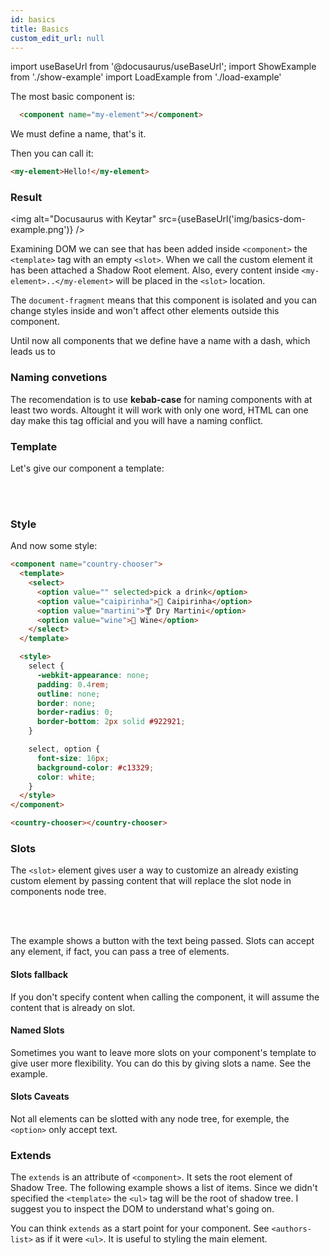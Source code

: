 ```yaml
---
id: basics
title: Basics
custom_edit_url: null
---
```


import useBaseUrl from '@docusaurus/useBaseUrl';
import ShowExample from './show-example'
import LoadExample from './load-example'

The most basic component is:

```html
  <component name="my-element"></component>
```

We must define a name, that's it.

Then you can call it:

```html
<my-element>Hello!</my-element>
```

### Result
<img alt="Docusaurus with Keytar" src={useBaseUrl('img/basics-dom-example.png')} />

Examining DOM we can see that has been added inside `<component>` the `<template>` tag with an empty `<slot>`.
When we call the custom element it has been attached a Shadow Root element. Also, every content inside
`<my-element>..</my-element>` will be placed in the `<slot>` location.

The `document-fragment` means that this component is isolated and you can change styles inside and won't affect other elements outside this component.

Until now all components that we define have a name with a dash, which leads us to

### Naming convetions

The recomendation is to use **kebab-case** for naming components with at least two words.
Altought it will work with only one word, HTML can one day make this tag official and you will have a naming conflict.

### Template

Let's give our component a template:

<ShowExample file="basic-template-example.html" />

<LoadExample file="basic-template-example.html" />

<br /><br />

### Style

And now some style:

```html
<component name="country-chooser">
  <template>
    <select>
      <option value="" selected>pick a drink</option>
      <option value="caipirinha">🍹 Caipirinha</option>
      <option value="martini">🍸 Dry Martini</option>
      <option value="wine">🍷 Wine</option>
    </select>
  </template>

  <style>
    select {
      -webkit-appearance: none;
      padding: 0.4rem;
      outline: none;
      border: none;
      border-radius: 0;
      border-bottom: 2px solid #922921;
    }

    select, option {
      font-size: 16px;
      background-color: #c13329;
      color: white;
    }
  </style>
</component>

<country-chooser></country-chooser>
```

<LoadExample file="basic-template-example-styled.html" />

### Slots

The `<slot>` element gives user a way to customize an already existing custom element
by passing content that will replace the slot node in components node tree.

<ShowExample file="submit-button.html" />

<LoadExample file="submit-button.html" />

<br /><br />

The example shows a button with the text being passed.
Slots can accept any element, if fact, you can pass a tree of elements.

#### Slots fallback

If you don't specify content when calling the component, it will assume the content that is already on slot.

<ShowExample file="submit-button-fallback.html" />

<LoadExample file="submit-button-fallback.html" />

#### Named Slots

Sometimes you want to leave more slots on your component's template to give user more flexibility.
You can do this by giving slots a name. See the example.

<ShowExample file="named-slots.html" />

<LoadExample file="named-slots.html" />

#### Slots Caveats

Not all elements can be slotted with any node tree, for exemple, the `<option>` only accept text.

### Extends

The `extends` is an attribute of `<component>`. It sets the root element of Shadow Tree.
The following example shows a list of items.
Since we didn't specified the `<template>` the `<ul>` tag will be the root of shadow tree.
I suggest you to inspect the DOM to understand what's going on.

<ShowExample file="authors-list.html" />

<LoadExample file="authors-list.html" />

You can think `extends` as a start point for your component. See `<authors-list>` as if it were `<ul>`.
It is useful to styling the main element.


